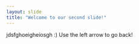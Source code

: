 ```yaml
---
layout: slide
title: "Welcome to our second slide!"
---
```

jdsfghoeigheiosgh :)
Use the left arrow to go back!
